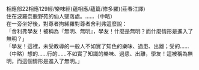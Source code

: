 相應部22相應129經/樂味經(蘊相應/蘊篇/修多羅)(莊春江譯)  
住在波羅奈鹿野苑的仙人墜落處。……（中略）  
在一旁坐好後，對尊者拘絺羅對尊者舍利弗這麼說：  
「舍利弗學友！被稱為『無明、無明』，學友！什麼是無明？而什麼情形是進入了無明？」  
「學友！這裡，未受教導的一般人不如實了知色的樂味、過患、出離；受的……（中略）想的……行的……不如實了知識的樂味、過患、出離，學友！這被稱為無明，而這個情形是進入了無明。」  
  
  
